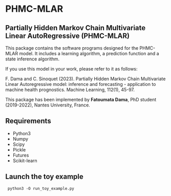 # PHMC-MLAR

## Partially Hidden Markov Chain Multivariate Linear AutoRegressive (PHMC-MLAR)
This package contains the software programs designed for the PHMC-MLAR model. 
It includes a learning algorithm, a prediction function and a state inference algorithm.

If you use this model in your work, please refer to it as follows:

F. Dama and C. Sinoquet (2023). Partially Hidden Markov Chain Multivariate Linear Autoregressive model: inference
and forecasting - application to machine health prognostics. Machine Learning, 112(1), 45-97.

This package has been implemented by **Fatoumata Dama**, PhD student (2019-2022), Nantes University, France.

## Requirements
 * Python3
 * Numpy
 * Scipy
 * Pickle
 * Futures
 * Scikit-learn

## Launch the toy example

```{python}
 python3 -O run_toy_example.py
```

